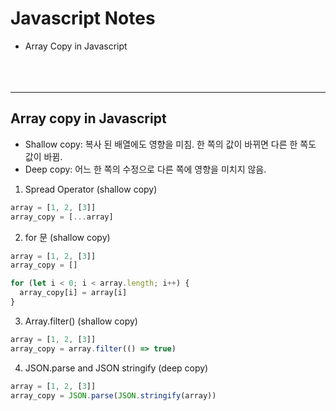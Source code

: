 Javascript Notes
================

* Array Copy in Javascript
<br/><br/><br/><br/>
----------------

## Array copy in Javascript

* Shallow copy: 복사 된 배열에도 영향을 미침. 한 쪽의 값이 바뀌면 다른 한 쪽도 값이 바뀜.
* Deep copy: 어느 한 쪽의 수정으로 다른 쪽에 영향을 미치지 않음.

1. Spread Operator (shallow copy)
```javascript
array = [1, 2, [3]]
array_copy = [...array]
```

2. for 문 (shallow copy)
```javascript
array = [1, 2, [3]]
array_copy = []

for (let i < 0; i < array.length; i++) {
  array_copy[i] = array[i]
}
```

3. Array.filter() (shallow copy)
```javascript
array = [1, 2, [3]]
array_copy = array.filter(() => true)
```

4. JSON.parse and JSON stringify (deep copy)
```javascript
array = [1, 2, [3]]
array_copy = JSON.parse(JSON.stringify(array))
```
<br/><br/><br/><br/>
--------------


